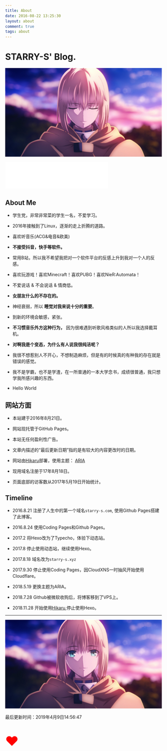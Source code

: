 ```yaml
---
title: About
date: 2016-08-22 13:25:30
layout: about
comment: true
tags: about
---
```

# STARRY-S' Blog.

![](images/10.jpg)

<iframe frameborder="no" border="0" marginwidth="0" marginheight="0" width=330 height=86 src="//music.163.com/outchain/player?type=2&id=1313107868&auto=1&height=66"></iframe>

## About Me

* 学生党，非常非常菜的学生一名，不爱学习。

* 2016年接触到了Linux，逐渐的走上折腾的道路。

* 喜欢听音乐(ACG&电音&欧美)

* **不接受抖音，快手等软件。**

* 常用B站，所以我不希望我把对一个软件平台的反感上升到我对一个人的反感。

* 喜欢玩游戏！喜欢Minecraft！喜欢PUBG！喜欢NieR:Automata！

* 不爱说话 & 不会说话 & 情商低。

* **女朋友什么的不存在的。**

* 神经衰弱，所以 **睡觉对我来说十分的重要**。

* 到新的环境会敏感，紧张。

* **不习惯音乐外方这种行为，** 因为很难遇到听歌风格类似的人所以我选择戴耳机。

* **对啊我是个变态，为什么有人说我很纯洁呢？**

* 我很不想惹别人不开心，不想制造麻烦，但是有的时候真的有种我的存在就是错误的感觉。

* 我不是学霸，也不是学渣，在一所普通的一本大学念书，成绩很普通，我只想学我所感兴趣的东西。

* Hello World


## 网站方面

* 本站建于2016年8月21日。

* 网站现托管于GitHub Pages。

* 本站无任何盈利性广告。

* 文章内描述的“最后更新日期”指的是有较大的内容更改时的日期。

* 网站由[Hikaru](https://github.com/AlynxZhou/hikaru/)部署，使用主题： [ARIA](https://github.com/AlynxZhou/hikaru-theme-aria)

* 现用域名注册于17年8月18日。

* 页面底部的访客数从2017年5月19日开始统计。

## Timeline

* 2016.8.21  注册了人生中的第一个域名`starry-s.com`, 使用Github Pages搭建了此博客。

* 2016.8.24  使用Coding Pages和Github Pages。

* 2017.2     将Hexo改为了Typecho，体验下动态站。

* 2017.8     停止使用动态站，继续使用Hexo。

* 2017.8.18  域名改为`starry-s.xyz`

* 2017.9.30  停止使用Coding Pages，因CloudXNS一时抽风开始使用Cloudflare。

* 2018.5.19  更换主题为ARIA。

* 2018.7.28  Github被微软收购后，将博客移到了VPS上。

* 2018.11.28 开始使用[Hikaru](https://github.com/AlynxZhou/hikaru/),停止使用Hexo。

---

![Saber](images/11.jpg)

<div class="alert-green">最后更新时间：2019年4月9日14:56:47</div>

<p style="font-size:300%; color:#FF0000;">&hearts;</p>
